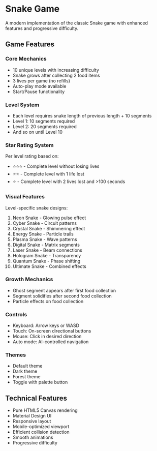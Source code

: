 # Snake Game

A modern implementation of the classic Snake game with enhanced features and progressive difficulty.

## Game Features

### Core Mechanics
- 10 unique levels with increasing difficulty
- Snake grows after collecting 2 food items
- 3 lives per game (no refills)
- Auto-play mode available
- Start/Pause functionality

### Level System
- Each level requires snake length of previous length + 10 segments
- Level 1: 10 segments required
- Level 2: 20 segments required
- And so on until Level 10

### Star Rating System
Per level rating based on:
- ⭐⭐⭐ - Complete level without losing lives
- ⭐⭐ - Complete level with 1 life lost
- ⭐ - Complete level with 2 lives lost and >100 seconds

### Visual Features
Level-specific snake designs:
1. Neon Snake - Glowing pulse effect
2. Cyber Snake - Circuit patterns
3. Crystal Snake - Shimmering effect
4. Energy Snake - Particle trails
5. Plasma Snake - Wave patterns
6. Digital Snake - Matrix segments
7. Laser Snake - Beam connections
8. Hologram Snake - Transparency
9. Quantum Snake - Phase shifting
10. Ultimate Snake - Combined effects

### Growth Mechanics
- Ghost segment appears after first food collection
- Segment solidifies after second food collection
- Particle effects on food collection

### Controls
- Keyboard: Arrow keys or WASD
- Touch: On-screen directional buttons
- Mouse: Click in desired direction
- Auto mode: AI-controlled navigation

### Themes
- Default theme
- Dark theme
- Forest theme
- Toggle with palette button

## Technical Features
- Pure HTML5 Canvas rendering
- Material Design UI
- Responsive layout
- Mobile-optimized viewport
- Efficient collision detection
- Smooth animations
- Progressive difficulty